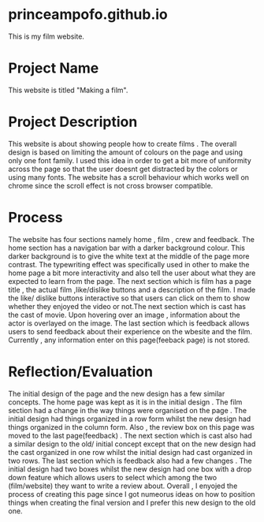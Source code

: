 # princeampofo.github.io
This is my film website.

# Project Name
This website is titled "Making a film".

# Project Description 

This website is about showing people how to create films . The overall design is based on limiting the amount of colours on the page and using only one font family. I used this idea in order to get a bit more of uniformity across the page so that the user doesnt get distracted by the colors or using many fonts. The website has a scroll  behaviour which works well on chrome since the scroll effect is not cross browser compatible.

# Process 

The website has four sections namely home , film , crew and feedback. The home section has a navigation bar with a darker background colour. This darker background is to give the white text at the middle of the page more contrast. The typewriting effect was specifically used in other to make the home page a bit more interactivity and also tell the user about what they are expected to learn from the page. The next section which is film has a page title , the actual film ,like/dislike buttons and a description of the film. I made the like/ dislike buttons interactive so that users can click on them to show whether they enjoyed the video or not.The next section which is cast has the cast of movie. Upon hovering over an image , information about the actor is overlayed on the image. The last section which is feedback allows users to send feedback about their experience on the wbesite and the film. Currently , any information enter on this page(feeback page) is not stored.

# Reflection/Evaluation

The initial design of the page and the new design has a few similar concepts. The home page was kept as it is in the initial design . The film section had a change in the way things were organised on the page . The initial design had things organized in a row form whilst the new design had things organized in the column form. Also , the review box on this page was moved to the last page(feedback) . The next section which is cast also had a similar design to the old/ initial concept except that on the new design had the cast organized in one row whilst the initial design had cast organized in two rows. The last section which is feedback also had a few changes . The initial design had two boxes whilst the new design had one box with a drop down feature which allows users to select which among the two (film/website) they want to write a review about. Overall , I enyojed the process of creating this page since I got numeorus ideas on how to position things when creating the final version and I prefer this new design to the old one.

